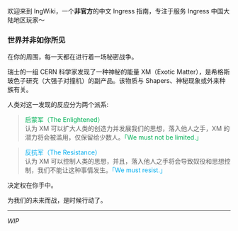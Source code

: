 
欢迎来到 IngWiki，一个**非官方**的中文 Ingress 指南，专注于服务 Ingress 中国大陆地区玩家～

### 世界并非如你所见

在你的周围，每一天都在进行着一场秘密战争。

瑞士的一组 CERN 科学家发现了一种神秘的能量 XM（Exotic Matter），是希格斯玻色子研究（大强子对撞机）的副产品。该物质与 Shapers、神秘现象或外来种族有关。

人类对这一发现的反应分为两个派系:

> <span style="color:#00b056;">启蒙军（The Enlightened）</span>  
> 认为 XM 可以扩大人类的创造力并发展我们的思想，落入他人之手，XM 的潜力将会被滥用，仅保留给少数人。<span style="color:#00b056;">「We must not be limited.」</span>

> <span style="color:#00adef;">反抗军（The Resistance）</span>  
> 认为 XM 可以控制人类的思想，并且，落入他人之手将会导致奴役和思想控制，我们不能让这种事情发生。<span style="color:#00adef;">「We must resist.」</span>

决定权在你手中。

为我们的未来而战，是时候行动了。

------

_WIP_

